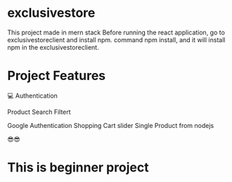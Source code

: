 # exclusivestore
This project made in mern stack
Before running the react application, go to exclusivestoreclient and install npm.
command npm install, and it will install npm in the exclusivestoreclient.


# Project Features
💻 
Authentication

Product Search Filtert

Google Authentication
Shopping Cart
slider
Single Product from nodejs

😎😎
# This is beginner project 


